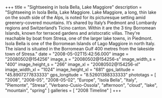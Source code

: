 +++
title = "Sightseeing in Isola Bella, Lake Maggiore"
description = "Sightseeing in Isola Bella, Lake Maggiore. Lake Maggiore, a long, thin lake on the south side of the Alps, is noted for its picturesque setting amid greenery-covered mountains. It’s shared by Italy’s Piedmont and Lombardy regions and Switzerland’s Ticino canton. Within it are the 3 tiny Borromean Islands, known for terraced gardens and aristocratic villas. They're reachable by boat from Stresa, one of the larger lake towns, in Piedmont. Isola Bella is one of the Borromean Islands of Lago Maggiore in north Italy. The island is situated in the Borromean Gulf 400 metres from the lakeside town of Stresa."
date = "2008-05-02T15:42:56.000"
image = "20080502@154256"
image_s = "20080502@154256-s"
image_width_s = "400"
image_height_s = "266"
image_xl = "20080502@154256-xl"
image_width_xl = "1024"
image_height_xl = "681"
gps_latitude = "45.8907277833333"
gps_longitude = "8.52601388333333"
phototags = [ "2008", "2008-05", "2008-05-02", "Europe", "Isola Bella", "Italy", "Piemonte", "Stresa", "Verbano-Cusio-Ossola", "afternoon", "cloud", "lake", "mountain", "spring" ]
galleries = [ "2008 Timeline" ]
+++
